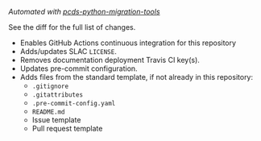 _Automated with [pcds-python-migration-tools](https://github.com/pcdshub/pcds-python-migration-tools)_

See the diff for the full list of changes.

* Enables GitHub Actions continuous integration for this repository
* Adds/updates SLAC ``LICENSE``.
* Removes documentation deployment Travis CI key(s).
* Updates pre-commit configuration.
* Adds files from the standard template, if not already in this repository:
    - ``.gitignore``
    - ``.gitattributes``
    - ``.pre-commit-config.yaml``
    - ``README.md``
    - Issue template
    - Pull request template
